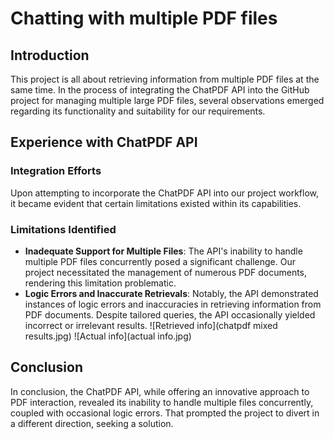 # Chatting with multiple PDF files

## Introduction
This project is all about retrieving information from multiple PDF files at the same time. In the process of integrating the ChatPDF API into the GitHub project for managing multiple large PDF files, several observations emerged regarding its functionality and suitability for our requirements.

## Experience with ChatPDF API
### Integration Efforts
Upon attempting to incorporate the ChatPDF API into our project workflow, it became evident that certain limitations existed within its capabilities.
### Limitations Identified
- **Inadequate Support for Multiple Files**: The API's inability to handle multiple PDF files concurrently posed a significant challenge. Our project necessitated the management of numerous PDF documents, rendering this limitation problematic.
- **Logic Errors and Inaccurate Retrievals**: Notably, the API demonstrated instances of logic errors and inaccuracies in retrieving information from PDF documents. Despite tailored queries, the API occasionally yielded incorrect or irrelevant results.
![Retrieved info](chatpdf mixed results.jpg)
![Actual info](actual info.jpg)

## Conclusion
In conclusion, the ChatPDF API, while offering an innovative approach to PDF interaction, revealed its inability to handle multiple files concurrently, coupled with occasional logic errors. That prompted the project to divert in a different direction, seeking a solution.
